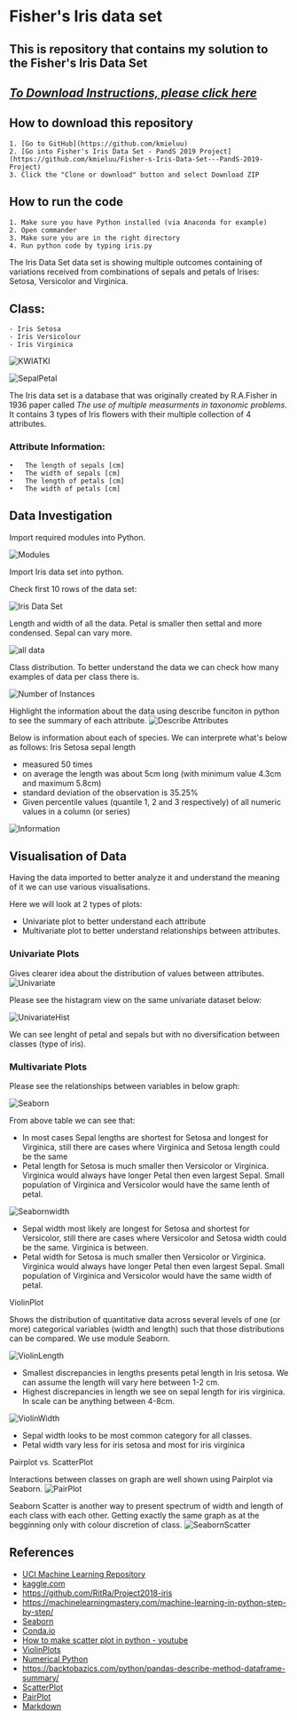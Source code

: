 # **Fisher's Iris data set**
## This is repository that contains my solution to the Fisher's Iris Data Set 
## [*To Download Instructions, please click here*](https://github.com/ianmcloughlin/project-pands/raw/master/project.pdf)

## How to download this repository  

    1. [Go to GitHub](https://github.com/kmieluu)
    2. [Go into Fisher's Iris Data Set - PandS 2019 Project](https://github.com/kmieluu/Fisher-s-Iris-Data-Set---PandS-2019-Project)
    3. Click the "Clone or download" button and select Download ZIP

## How to run the code

    1. Make sure you have Python installed (via Anaconda for example)
    2. Open commander
    3. Make sure you are in the right directory
    4. Run python code by typing iris.py


The Iris Data Set data set is showing multiple outcomes containing of variations received from combinations of sepals and petals of Irises: Setosa, Versicolor and Virginica.


## Class:
    - Iris Setosa
    - Iris Versicolour
    - Iris Virginica


![KWIATKI](https://user-images.githubusercontent.com/47505151/56806631-625ec480-6824-11e9-9108-665023156900.PNG)

![SepalPetal](https://github.com/kmieluu/Fisher-s-Iris-Data-Set---PandS-2019-Project/blob/master/Images/sepalpetal.png)

The Iris data set is a database that was originally created by R.A.Fisher in 1936 paper called *The use of multiple measurments in taxonomic problems*. It contains 3 types of Iris flowers with their multiple collection of 4 attributes.

### Attribute Information: 
    •	The length of sepals [cm]
    •	The width of sepals [cm]
    •	The length of petals [cm]
    •	The width of petals [cm]

## Data Investigation

Import required modules into Python.

![Modules](https://github.com/kmieluu/Fisher-s-Iris-Data-Set---PandS-2019-Project/blob/master/Images/modules.PNG)

Import Iris data set into python.

Check first 10 rows of the data set:

![Iris Data Set](https://github.com/kmieluu/Fisher-s-Iris-Data-Set---PandS-2019-Project/blob/master/Images/IrisTop10.PNG)

Length and width of all the data.
Petal is smaller then settal and more condensed. Sepal can vary more.

![all data](https://github.com/kmieluu/Fisher-s-Iris-Data-Set---PandS-2019-Project/blob/master/Images/petalsetallengthgraph.png)

Class distribution.
To better understand the data we can check how many examples of data per class there is.
<br>

![Number of Instances](https://github.com/kmieluu/Fisher-s-Iris-Data-Set---PandS-2019-Project/blob/master/Images/NoI.PNG)

Highlight the information about the data using describe funciton in python to see the summary of each attribute.
![Describe Attributes](https://github.com/kmieluu/Fisher-s-Iris-Data-Set---PandS-2019-Project/blob/master/Images/attrdescr.PNG)

Below is information about each of species. 
We can interprete what's below as follows:
Iris Setosa sepal length 
* measured 50 times
* on average the length was about 5cm long (with minimum value 4.3cm and maximum 5.8cm)
* standard deviation of the observation is 35.25%
* Given percentile values (quantile 1, 2 and 3 respectively) of all numeric values in a column (or series)

![Information](https://github.com/kmieluu/Fisher-s-Iris-Data-Set---PandS-2019-Project/blob/master/Images/Informationaboutdata.PNG)



##  Visualisation of Data

Having the data imported to better analyze it and understand the meaning of it we can use various visualisations.

Here we will look at 2 types of plots:
- Univariate plot to better understand each attribute
- Multivariate plot to better understand relationships between attributes.

### Univariate Plots
Gives clearer idea about the distribution of values between attributes.
![Univariate](https://github.com/kmieluu/Fisher-s-Iris-Data-Set---PandS-2019-Project/blob/master/Images/Univariate.PNG)

Please see the histagram view on the same univariate dataset below:
<br>

![UnivariateHist](https://github.com/kmieluu/Fisher-s-Iris-Data-Set---PandS-2019-Project/blob/master/Images/UnivariateHist.PNG)

We can see lenght of petal and sepals but with no diversification between classes (type of iris).

### Multivariate Plots
Please see the relationships between variables in below graph:

![Seaborn](https://github.com/kmieluu/Fisher-s-Iris-Data-Set---PandS-2019-Project/blob/master/Images/seaborn.png)

From above table we can see that:
* In most cases Sepal lengths are shortest for Setosa and longest for Virginica, still there are cases where Virginica and Setosa length could be the same
* Petal length for Setosa is much smaller then Versicolor or Virginica. Virginica would always have longer Petal then even largest Sepal. Small population of Virginica and Versicolor would have the same lenth of petal.


![Seabornwidth](https://github.com/kmieluu/Fisher-s-Iris-Data-Set---PandS-2019-Project/blob/master/Images/seabornwidth.png)

* Sepal width most likely are longest for Setosa and shortest for Versicolor, still there are cases where Versicolor and Setosa width could be the same. Virginica is between. 
* Petal width for Setosa is much smaller then Versicolor or Virginica. Virginica would always have longer Petal then even largest Sepal. Small population of Virginica and Versicolor would have the same width of petal.


ViolinPlot 

Shows the distribution of quantitative data across several levels of one (or more) categorical variables (width and length) such that those distributions can be compared. We use module Seaborn.


![ViolinLength](https://github.com/kmieluu/Fisher-s-Iris-Data-Set---PandS-2019-Project/blob/master/Images/ViolinLength.PNG)

* Smallest discrepancies in lengths presents petal length in Iris setosa. We can assume the length will vary here between 1-2 cm. 
* Highest discrepancies in length we see on sepal length for iris virginica. In scale can be anything between 4-8cm.


![ViolinWidth](https://github.com/kmieluu/Fisher-s-Iris-Data-Set---PandS-2019-Project/blob/master/Images/ViolinWidth.PNG)

* Sepal width looks to be most common category for all classes. 
* Petal width vary less for iris setosa and most for iris virginica

Pairplot vs. ScatterPlot

Interactions between classes on graph are well shown using Pairplot via Seaborn. 
![PairPlot](https://github.com/kmieluu/Fisher-s-Iris-Data-Set---PandS-2019-Project/blob/master/Images/pairplot.PNG)

Seaborn Scatter is another way to present spectrum of width and length of each class with each other. 
Getting exactly the same graph as at the begginning only with colour discretion of class.
![SeabornScatter](https://github.com/kmieluu/Fisher-s-Iris-Data-Set---PandS-2019-Project/blob/master/Images/seabornscatter.PNG)



## References

- [UCI Machine Learning Repository](http://archive.ics.uci.edu/ml/datasets/Iris)
- [kaggle.com](https://www.kaggle.com/lalitharajesh/iris-dataset-exploratory-data-analysis)
- https://github.com/RitRa/Project2018-iris
- https://machinelearningmastery.com/machine-learning-in-python-step-by-step/
- [Seaborn](https://seaborn.pydata.org/introduction.html)
- [Conda.io](https://conda.io/projects/conda/en/latest/user-guide/tasks/manage-environments.html#activating-an-environment)
- [How to make scatter plot in python - youtube](https://www.youtube.com/watch?v=TexdD7t0IKU)
- [ViolinPlots](http://seaborn.pydata.org/generated/seaborn.violinplot.html#seaborn.violinplot)
- [Numerical Python](https://www.tutorialspoint.com/numpy)
- https://backtobazics.com/python/pandas-describe-method-dataframe-summary/
- [ScatterPlot](https://scipy-lectures.org/packages/scikit-learn/auto_examples/plot_iris_scatter.html)
- [PairPlot](https://mylearningsinaiml.wordpress.com/2018/11/21/pair-plots/)
- [Markdown](https://guides.github.com/features/mastering-markdown/)
